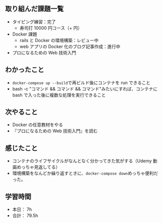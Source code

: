 ## 取り組んだ課題一覧

- タイピング練習：完了
  - 寿司打 10000 円コース（+ 円）
- Docker 課題
  - rails と Docker の環境構築：レビュー中
  - web アプリの Docker 化のブログ記事作成：進行中
- プロになるための Web 技術入門

## わかったこと

- `docker-compose up --build`で再ビルド後にコンテナを run できること
- bash -c "コマンド && コマンド && コマンド"みたいにすれば、コンテナに bash で入った後に複数な処理を実行できること

## 次やること

- Docker の任意教材をやる
- 『プロになるための Web 技術入門』を読む

## 感じたこと

- コンテナのライフサイクルがなんとなく分かってきた気がする（Udemy 動画めっちゃ見返してる）
- 環境構築をなんどか繰り返すときに、`docker-compose down`めっちゃ便利だった。

## 学習時間

- 本日： 7h
- 合計： 79.5h
